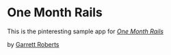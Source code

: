 # One Month Rails

This is the pinteresting sample app for
[*One Month Rails*](http://CrownedEagleCorp.com)

by [Garrett Roberts](http://CrownedEagleCorp.com)